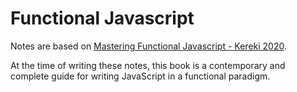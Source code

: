 # Functional Javascript

Notes are based on [Mastering Functional Javascript - Kereki 2020](https://www.google.com/books/edition/Mastering_JavaScript_Functional_Programm/BCdJzQEACAAJ?hl=en).

At the time of writing these notes, this book is a contemporary and complete guide for writing JavaScript in a
functional paradigm.
